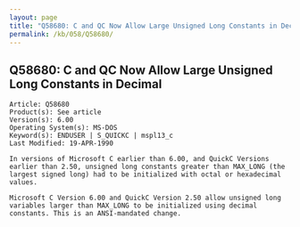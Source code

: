 ```yaml
---
layout: page
title: "Q58680: C and QC Now Allow Large Unsigned Long Constants in Decimal"
permalink: /kb/058/Q58680/
---
```


## Q58680: C and QC Now Allow Large Unsigned Long Constants in Decimal

	Article: Q58680
	Product(s): See article
	Version(s): 6.00
	Operating System(s): MS-DOS
	Keyword(s): ENDUSER | S_QUICKC | mspl13_c
	Last Modified: 19-APR-1990
	
	In versions of Microsoft C earlier than 6.00, and QuickC Versions
	earlier than 2.50, unsigned long constants greater than MAX_LONG (the
	largest signed long) had to be initialized with octal or hexadecimal
	values.
	
	Microsoft C Version 6.00 and QuickC Version 2.50 allow unsigned long
	variables larger than MAX_LONG to be initialized using decimal
	constants. This is an ANSI-mandated change.
